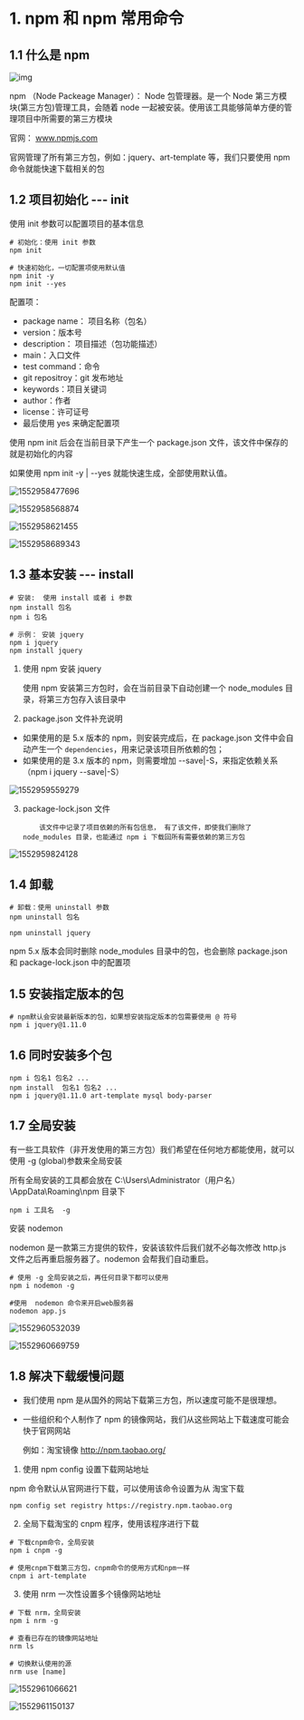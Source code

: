 # 1. npm 和 npm 常用命令

## 1.1 什么是 npm
![img](https://i.loli.net/2019/06/09/5cfcfdba2e61382505.png)

npm （Node Packeage Manager）： Node 包管理器。是一个 Node 第三方模块(第三方包)管理工具，会随着 node 一起被安装。使用该工具能够简单方便的管理项目中所需要的第三方模块

官网： www.npmjs.com

官网管理了所有第三方包，例如：jquery、art-template 等，我们只要使用 npm 命令就能快速下载相关的包

## 1.2 项目初始化 --- init

使用 init 参数可以配置项目的基本信息

```shell
# 初始化：使用 init 参数
npm init

# 快速初始化，一切配置项使用默认值
npm init -y
npm init --yes
```

配置项：

- package name： 项目名称（包名）
- version：版本号
- description： 项目描述（包功能描述）
- main：入口文件
- test command：命令
- git repositroy：git 发布地址
- keywords：项目关键词
- author：作者
- license：许可证号
- 最后使用 yes 来确定配置项

使用 npm init 后会在当前目录下产生一个 package.json 文件，该文件中保存的就是初始化的内容

如果使用 npm init -y | --yes 就能快速生成，全部使用默认值。

![1552958477696](../assets/img/1552958477696.png)

![1552958568874](../assets/img/1552958568874.png)

![1552958621455](../assets/img/1552958621455.png)

![1552958689343](../assets/img/1552958689343.png)

## 1.3 基本安装 --- install

```shell
# 安装:  使用 install 或者 i 参数
npm install 包名
npm i 包名

# 示例： 安装 jquery
npm i jquery
npm install jquery
```

1. 使用 npm 安装 jquery

   使用 npm 安装第三方包时，会在当前目录下自动创建一个 node_modules 目录，将第三方包存入该目录中

2) package.json 文件补充说明

- 如果使用的是 5.x 版本的 npm，则安装完成后，在 package.json 文件中会自动产生一个 `dependencies`，用来记录该项目所依赖的包；
- 如果使用的是 3.x 版本的 npm，则需要增加 --save|-S，来指定依赖关系（npm i jquery --save|-S）

![1552959559279](../assets/img/1552959559279.png)

3.  package-lock.json 文件

        	该文件中记录了项目依赖的所有包信息， 有了该文件，即使我们删除了 node_modules 目录，也能通过 npm i 下载回所有需要依赖的第三方包

![1552959824128](../assets/img/1552959824128.png)

## 1.4 卸载

```shell
# 卸载：使用 uninstall 参数
npm uninstall 包名

npm uninstall jquery
```

npm 5.x 版本会同时删除 node_modules 目录中的包，也会删除 package.json 和 package-lock.json 中的配置项

## 1.5 安装指定版本的包

```shell
# npm默认会安装最新版本的包，如果想安装指定版本的包需要使用 @ 符号
npm i jquery@1.11.0
```

## 1.6 同时安装多个包

```shell
npm i 包名1 包名2 ...
npm install  包名1 包名2 ...
npm i jquery@1.11.0 art-template mysql body-parser
```

## 1.7 全局安装

有一些工具软件（非开发使用的第三方包）我们希望在任何地方都能使用，就可以使用 -g (global)参数来全局安装

所有全局安装的工具都会放在 C:\Users\Administrator（用户名）\AppData\Roaming\npm 目录下

```shell
npm i 工具名  -g
```

安装 nodemon

nodemon 是一款第三方提供的软件，安装该软件后我们就不必每次修改 http.js 文件之后再重启服务器了。nodemon 会帮我们自动重启。

```shell
# 使用 -g 全局安装之后，再任何目录下都可以使用
npm i nodemon -g
```

```shell
#使用  nodemon 命令来开启web服务器
nodemon app.js
```

![1552960532039](../assets/img/1552960532039.png)

![1552960669759](../assets/img/1552960669759.png)

## 1.8 解决下载缓慢问题

- 我们使用 npm 是从国外的网站下载第三方包，所以速度可能不是很理想。

- 一些组织和个人制作了 npm 的镜像网站，我们从这些网站上下载速度可能会快于官网网站

  例如：淘宝镜像 http://npm.taobao.org/

1.  使用 npm config 设置下载网站地址

npm 命令默认从官网进行下载，可以使用该命令设置为从 淘宝下载

```shell
npm config set registry https://registry.npm.taobao.org
```

2.  全局下载淘宝的 cnpm 程序，使用该程序进行下载

```shell
# 下载cnpm命令，全局安装
npm i cnpm -g
```

```shell
# 使用cnpm下载第三方包，cnpm命令的使用方式和npm一样
cnpm i art-template
```

3. 使用 nrm 一次性设置多个镜像网站地址

```shell
# 下载 nrm，全局安装
npm i nrm -g

# 查看已存在的镜像网站地址
nrm ls

# 切换默认使用的源
nrm use [name]
```

![1552961066621](../assets/img/1552961066621.png)

![1552961150137](../assets/img/1552961150137.png)
